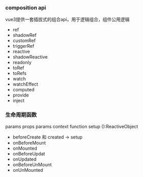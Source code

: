 ### composition api

vue3提供一套插拔式的组合api，用于逻辑组合，组件公用逻辑

- ref
- shadowRef
- customRef
- triggerRef
- reactive
- shadowReactive
- readonly
- toRef
- toRefs
- watch
- watchEffect
- computed
- provide
- inject

### 生命周期函数
params props
params context
function setup ():ReactiveObject

- beforeCreate 和 created -> setup
- onBeforeMount
- onMounted
- onBeforeUpdat
- onUpdated
- onBeforeUnMount
- onUnMounted